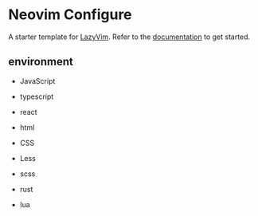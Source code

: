 # Neovim Configure

A starter template for [LazyVim](https://github.com/LazyVim/LazyVim).
Refer to the [documentation](https://lazyvim.github.io/installation) to get started.

## environment

- JavaScript

- typescript
- react
- html
- CSS
- Less
- scss
- rust
- lua
